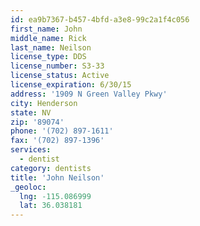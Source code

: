```yaml
---
id: ea9b7367-b457-4bfd-a3e8-99c2a1f4c056
first_name: John
middle_name: Rick
last_name: Neilson
license_type: DDS
license_number: S3-33
license_status: Active
license_expiration: 6/30/15
address: '1909 N Green Valley Pkwy'
city: Henderson
state: NV
zip: '89074'
phone: '(702) 897-1611'
fax: '(702) 897-1396'
services:
  - dentist
category: dentists
title: 'John Neilson'
_geoloc:
  lng: -115.086999
  lat: 36.038181
---
```

